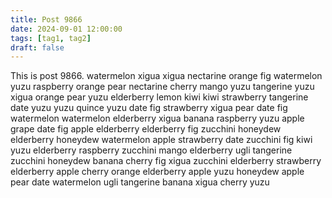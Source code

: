 ```yaml
---
title: Post 9866
date: 2024-09-01 12:00:00
tags: [tag1, tag2]
draft: false
---
```

This is post 9866.
watermelon
xigua
xigua
nectarine
orange
fig
watermelon
yuzu
raspberry
orange
pear
nectarine
cherry
mango
yuzu
tangerine
yuzu
xigua
orange
pear
yuzu
elderberry
lemon
kiwi
kiwi
strawberry
tangerine
date
yuzu
yuzu
quince
yuzu
date
fig
strawberry
xigua
pear
date
fig
watermelon
watermelon
elderberry
xigua
banana
raspberry
yuzu
apple
grape
date
fig
apple
elderberry
elderberry
fig
zucchini
honeydew
elderberry
honeydew
watermelon
apple
strawberry
date
zucchini
fig
kiwi
yuzu
elderberry
raspberry
zucchini
mango
elderberry
ugli
tangerine
zucchini
honeydew
banana
cherry
fig
xigua
zucchini
elderberry
strawberry
elderberry
apple
cherry
orange
elderberry
apple
yuzu
honeydew
apple
pear
date
watermelon
ugli
tangerine
banana
xigua
cherry
yuzu
